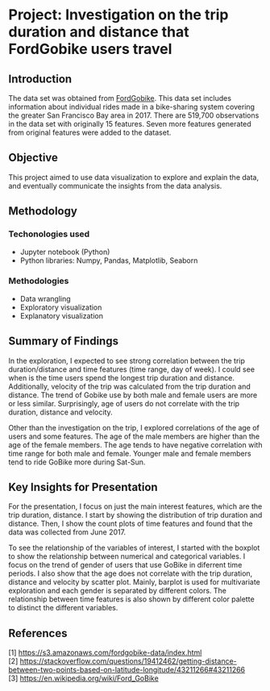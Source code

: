 # Project: Investigation on the trip duration and distance that FordGobike users travel

## Introduction
The data set was obtained from [FordGobike](https://www.fordgobike.com/system-data). This data set includes information about individual rides made in a bike-sharing system covering the greater San Francisco Bay area in 2017. There are 519,700 observations in the data set with originally 15 features. Seven more features generated from original features were added to the dataset.

## Objective
This project aimed to use data visualization to explore and explain the data, and eventually communicate the insights from the data analysis.

## Methodology
### Techonologies used
- Jupyter notebook (Python)
- Python libraries: Numpy, Pandas, Matplotlib, Seaborn
### Methodologies
- Data wrangling
- Exploratory visualization
- Explanatory visualization

## Summary of Findings
In the exploration, I expected to see strong correlation between the trip duration/distance and time features (time range, day of week). I could see when is the time users spend the longest trip duration and distance. Additionally, velocity of the trip was calculated from the trip duration and distance. The trend of Gobike use by both male and female users are more or less similar. Surprisingly, age of users do not correlate with the trip duration, distance and velocity.

Other than the investigation on the trip, I explored correlations of the age of users and some features. The age of the male members are higher than the age of the female members. The age tends to have negative correlation with time range for both male and female. Younger male and female members tend to ride GoBike more during Sat-Sun.


## Key Insights for Presentation
For the presentation, I focus on just the main interest features, which are the trip duration, distance. I start by showing the distribution of trip duration and distance. Then, I show the count plots of time features and found that the data was collected from June 2017.

To see the relationship of the variables of interest, I started with the boxplot to show the relationship between numerical and categorical variables. I focus on the trend of gender of users that use GoBike in diferrent time periods. I also show that the age does not correlate with the trip duration, distance and velocity by scatter plot. Mainly, barplot is used for multivariate exploration and each gender is separated by different colors. The relationship between time features is also shown by different color palette to distinct the different variables. 

## References
[1] https://s3.amazonaws.com/fordgobike-data/index.html <br>
[2] https://stackoverflow.com/questions/19412462/getting-distance-between-two-points-based-on-latitude-longitude/43211266#43211266 <br>
[3] https://en.wikipedia.org/wiki/Ford_GoBike